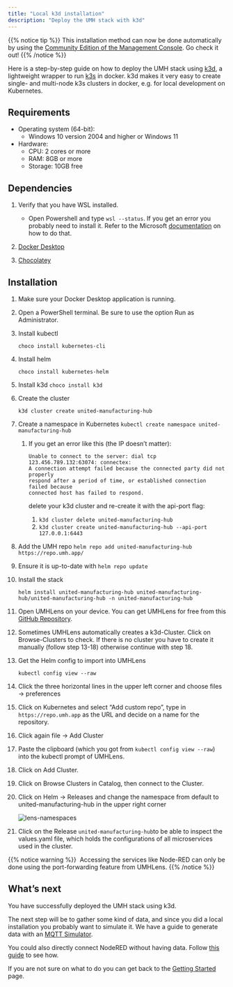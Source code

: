 ```yaml
---
title: "Local k3d installation"
description: "Deploy the UMH stack with k3d"
---
```


{{% notice tip %}}
This installation method can now be done automatically by using the [Community Edition of the Management Console](https://mgmt.docs.umh.app/). Go check it out!
{{% /notice %}} 


Here is a step-by-step guide on how to deploy the UMH stack using [k3d](https://k3d.io), a lightweight wrapper to run [k3s](https://github.com/rancher/k3s) in docker. k3d makes it very easy to create single- and multi-node k3s clusters in docker, e.g. for local development on Kubernetes.

## Requirements

- Operating system (64-bit):
    - Windows 10 version 2004 and higher or Windows 11
- Hardware:
    - CPU: 2 cores or more
    - RAM: 8GB or more
    - Storage: 10GB free

## Dependencies

1. Verify that you have WSL installed.
    - Open Powershell and type `wsl --status`. If you get an error you probably need to install it.
      Refer to the Microsoft [documentation](https://learn.microsoft.com/en-us/windows/wsl/install) on how to do that.

2. [Docker Desktop](https://docs.docker.com/desktop/install/windows-install/#install-docker-desktop-on-windows)
3. [Chocolatey](https://chocolatey.org/install#individual)

## Installation

1. Make sure your Docker Desktop application is running.
2. Open a PowerShell terminal. Be sure to use the option Run as Administrator.
3. Install kubectl
    
    `choco install kubernetes-cli`
    
4. Install helm
    
    `choco install kubernetes-helm`
    
5. Install k3d
`choco install k3d`
6. Create the cluster
    
    `k3d cluster create united-manufacturing-hub`
    
7. Create a namespace in Kubernetes
`kubectl create namespace united-manufacturing-hub`
    1. If you get an error like this (the IP doesn’t matter):
        
        ```
        Unable to connect to the server: dial tcp 123.456.789.132:63074: connectex: 
        A connection attempt failed because the connected party did not properly 
        respond after a period of time, or established connection failed because 
        connected host has failed to respond.
        ```
        
        delete your k3d cluster and re-create it with the api-port flag:
        
        1. `k3d cluster delete united-manufacturing-hub`
        2. `k3d cluster create united-manufacturing-hub --api-port 127.0.0.1:6443`
8. Add the UMH repo
`helm repo add united-manufacturing-hub https://repo.umh.app/`
9. Ensure it is up-to-date with 
`helm repo update`
10. Install the stack 
    
    `helm install united-manufacturing-hub united-manufacturing-hub/united-manufacturing-hub -n united-manufacturing-hub`
    
11. Open UMHLens on your device. You can get UMHLens for free from this [GitHub Repository](https://github.com/MuhammedKalkan/OpenLens).
12. Sometimes UMHLens automatically creates a k3d-Cluster. Click on Browse-Clusters to check. If there is no cluster you have to create it manually (follow step 13-18) otherwise continue with step 18.
13. Get the Helm config to import into UMHLens
    
    `kubectl config view --raw`
    
14. Click the three horizontal lines in the upper left corner and choose files → preferences
15. Click on Kubernetes and select “Add custom repo”, type in `https://repo.umh.app`
 as the URL and decide on a name for the repository.
16. Click again file → Add Cluster
17. Paste the clipboard (which you got from `kubectl config view --raw`) into the kubectl prompt of UMHLens.
18. Click on Add Cluster.
19. Click on Browse Clusters in Catalog, then connect to the Cluster.
20. Click on Helm -> Releases and change the namespace from default to united-manufacturing-hub in the upper right corner
    
    ![lens-namespaces](/images/installation/local-k3d-installation/lens-namespaces.png)
    
21. Click on the Release `united-manufacturing-hub`to be able to inspect the values.yaml file, which holds the configurations of all microservices used in the cluster.

<aside>
{{% notice warning %}}  ️ Accessing the services like Node-RED can only be done using the port-forwarding feature from UMHLens.  {{% /notice %}} 

</aside>

## What’s next

You have successfully deployed the UMH stack using k3d.

The next step will be to gather some kind of data, and since you did a local installation you probably want to simulate it. We have a guide to generate data with an [MQTT Simulator](https://learn.umh.app/guides/umh/working-with-the-data/tutorial/mqtt-sim).

You could also directly connect NodeRED without having data. Follow [this guide](https://learn.umh.app/guides/getstarted/data-manipulation/node-red-basic/) to see how.

If you are not sure on what to do you can get back to the [Getting Started](https://learn.umh.app/getstarted) page.
